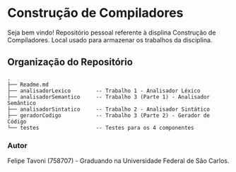 # Construção de Compiladores

Seja bem vindo! Repositório pessoal referente à displina Construção de Compiladores. Local usado para armazenar os trabalhos da disciplina.

## Organização do Repositório

```
.
├── Readme.md
├── analisadorLexico        -- Trabalho 1 - Analisador Léxico
├── analisadorSemantico     -- Trabalho 3 (Parte 1) - Analisador Semântico
├── analisadorSintatico     -- Trabalho 2 - Analisador Sintático
├── geradorCodigo           -- Trabalho 3 (Parte 2) - Gerador de Código
└── testes                  -- Testes para os 4 componentes
```

### Autor

Felipe Tavoni (758707) - Graduando na Universidade Federal de São Carlos.


